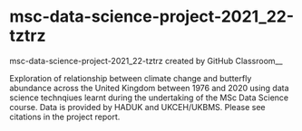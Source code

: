 # msc-data-science-project-2021_22-tztrz
msc-data-science-project-2021_22-tztrz created by GitHub Classroom__ 

Exploration of relationship between climate change and butterfly abundance across the United Kingdom between 1976 and 2020 using data science technqiues learnt during the undertaking of the MSc Data Science course. Data is provided by HADUK and UKCEH/UKBMS. Please see citations in the project report. 